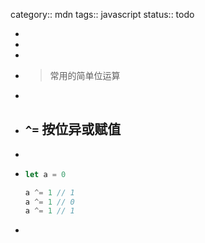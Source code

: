 category:: mdn
tags:: javascript
status:: todo

-
-
-
- > 常用的简单位运算
-
- ## `^=` 按位异或赋值
-
- ```javascript
  let a = 0
  
  a ^= 1 // 1
  a ^= 1 // 0
  a ^= 1 // 1
  ```
-